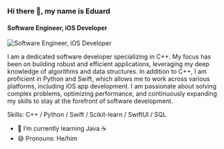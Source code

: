 ### Hi there 👋, my name is Eduard
#### Software Engineer, iOS Developer
![Software Engineer, iOS Developer](https://media.licdn.com/dms/image/v2/D4D16AQH9JECneK5eOg/profile-displaybackgroundimage-shrink_350_1400/profile-displaybackgroundimage-shrink_350_1400/0/1725991278582?e=1736380800&v=beta&t=PG39fqXIJ2cNCKbVLpYm-KRtSXnkkzF23wfaegAplRo)

I am a dedicated software developer specializing in C++. My focus has been on building robust and efficient applications, leveraging my deep knowledge of algorithms and data structures. In addition to C++, I am proficient in Python and Swift, which allows me to work across various platforms, including iOS app development. I am passionate about solving complex problems, optimizing performance, and continuously expanding my skills to stay at the forefront of software development.

Skills: C++ / Python / Swift / Scikit-learn / SwiftUI / SQL

- 🌱 I’m currently learning Java ☕️ 
- 😄 Pronouns: He/him 
